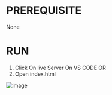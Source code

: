 # PREREQUISITE

  None

# RUN

1. Click On live Server On VS CODE
OR
1. Open index.html

![image](https://cdn.discordapp.com/attachments/874721984129413160/893464237651922964/unknown.png)